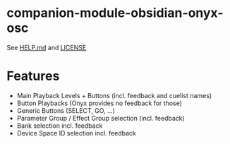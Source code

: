 # companion-module-obsidian-onyx-osc
See [HELP.md](./companion/HELP.md) and [LICENSE](./LICENSE)

# Features
* Main Playback Levels + Buttons (incl. feedback and cuelist names)
* Button Playbacks (Onyx provides no feedback for those)
* Generic Buttons (SELECT, GO, ...)
* Parameter Group / Effect Group selection (incl. feedback)
* Bank selection incl. feedback
* Device Space ID selection incl. feedback